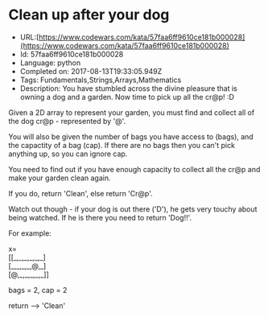 # Clean up after your dog

 - URL:[https://www.codewars.com/kata/57faa6ff9610ce181b000028](https://www.codewars.com/kata/57faa6ff9610ce181b000028)
 - Id: 57faa6ff9610ce181b000028
 - Language: python
 - Completed on: 2017-08-13T19:33:05.949Z
 - Tags: Fundamentals,Strings,Arrays,Mathematics
 - Description:
You have stumbled across the divine pleasure that is owning a dog and a garden. Now time to pick up all the cr@p! :D

Given a 2D array to represent your garden, you must find and collect all of the dog cr@p - represented by '@'.

You will also be given the number of bags you have access to (bags), and the capactity of a bag (cap). If there are no bags then you can't pick anything up, so you can ignore cap.

You need to find out if you have enough capacity to collect all the cr@p and make your garden clean again. 

If you do, return 'Clean', else return 'Cr@p'.

Watch out though - if your dog is out there ('D'), he gets very touchy about being watched. If he is there you need to return 'Dog!!'.

For example:

x=<br>
[[\_,\_,\_,\_,\_,\_]<br>
 [\_,\_,\_,\_,@,\_]<br>
 [@,\_,\_,\_,\_,\_]]

bags = 2, cap = 2

return  --> 'Clean'
